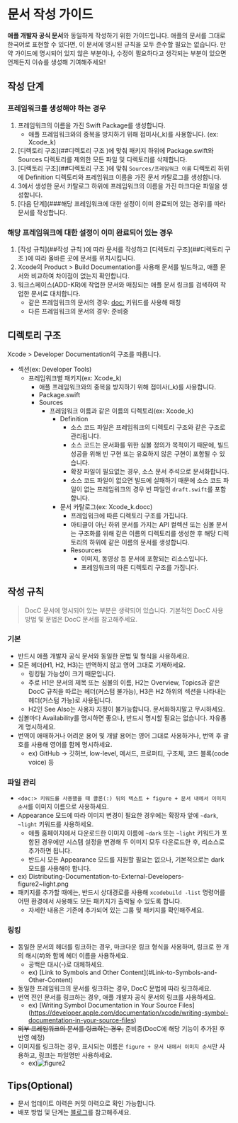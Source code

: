 # 문서 작성 가이드

**애플 개발자 공식 문서**와 동일하게 작성하기 위한 가이드입니다. 애플의 문서를 그대로 한국어로 표현할 수 있다면, 이 문서에 명시된 규칙을 모두 준수할 필요는 없습니다.  만약 가이드에 명시되어 있지 않은 부분이나, 수정이 필요하다고 생각되는 부분이 있으면 언제든지 이슈를 생성해 기여해주세요!

## 작성 단계 

### 프레임워크를 생성해야 하는 경우

1. 프레임워크의 이름을 가진 Swift Package를 생성합니다.
   - 애플 프레임워크와의 중복을 방지하기 위해 접미사(_k)를 사용합니다. (ex: Xcode_k)
2. [디렉토리 구조](##디렉토리 구조 )에 맞춰 패키지 하위에 Package.swift와 Sources 디렉토리를 제외한 모든 파일 및 디렉토리를 삭제합니다.
3. [디렉토리 구조](##디렉토리 구조 )에 맞춰 `Sources/프레임워크 이름` 디렉토리 하위에 Definition 디렉토리와 프레임워크 이름을 가진 문서 카탈로그를 생성합니다.
4. 3에서 생성한 문서 카탈로그 하위에 프레임워크의 이름을 가진 마크다운 파일을 생성합니다.
5. [다음 단계](###해당 프레임워크에 대한 설정이 이미 완료되어 있는 경우)를 따라 문서를 작성합니다.

### 해당 프레임워크에 대한 설정이 이미 완료되어 있는 경우

1. [작성 규칙](##작성 규칙 )에 따라 문서를 작성하고 [디렉토리 구조](##디렉토리 구조 )에 따라 올바른 곳에 문서를 위치시킵니다.
2. Xcode의 Product > Build Documentation를 사용해 문서를 빌드하고, 애플 문서와 비교하여 차이점이 없는지 확인합니다.
3. 워크스페이스(ADD-KR)에 작업한 문서와 매칭되는 애플 문서 링크를 검색하여 작업한 문서로 대치합니다.
   - 같은 프레임워크의 문서의 경우: <doc:> 키워드를 사용해 매칭
   - 다른 프레임워크의 문서의 경우: 준비중

## 디렉토리 구조 

Xcode > Developer Documentation의 구조를 따릅니다.

- 섹션(ex: Developer Tools)
  - 프레임워크별 패키지(ex: Xcode_k)
    - 애플 프레임워크와의 중복을 방지하기 위해 접미사(_k)를 사용합니다.
    - Package.swift
    - Sources
      - 프레임워크 이름과 같은 이름의 디렉토리(ex: Xcode_k)
        - Definition
          - 소스 코드 파일은 프레임워크의 디렉토리 구조와 같은 구조로 관리됩니다.
          - 소스 코드는 문서화를 위한 심볼 정의가 목적이기 때문에, 빌드 성공을 위해 빈 구현 또는 유효하지 않은 구현이 포함될 수 있습니다.
          - 확장 파일이 필요없는 경우, 소스 문서 주석으로 문서화합니다.
          - 소스 코드 파일이 없으면 빌드에 실패하기 때문에 소스 코드 파일이 없는 프레임워크의 경우 빈 파일인 `draft.swift`를 포함합니다.
        - 문서 카탈로그(ex: Xcode_k.docc)
          - 프레임워크에 따른 디렉토리 구조를 가집니다.
          - 아티클이 아닌 하위 문서를 가지는 API 컬렉션 또는 심볼 문서는 구조화를 위해 같은 이름의 디렉토리를 생성한 후 해당 디렉토리의 하위에 같은 이름의 문서를 생성합니다.
          - Resources
            - 이미지, 동영상 등 문서에 포함되는 리소스입니다.
            - 프레임워크의 따른 디렉토리 구조를 가집니다.

## 작성 규칙 

> DocC 문서에 명시되어 있는 부분은 생략되어 있습니다. 기본적인 DocC 사용 방법 및 문법은 DocC 문서를 참고해주세요.

### 기본

- 반드시 애플 개발자 공식 문서와 동일한 문법 및 형식을 사용하세요.
- 모든 헤더(H1, H2, H3)는 번역하지 않고 영어 그대로 기재하세요.
  - 링킹될 가능성이 크기 때문입니다.
  - 주로 H1은 문서의 제목 또는 심볼의 이름, H2는 Overview, Topics과 같은 DocC 규칙을 따르는 헤더(커스텀 불가능), H3은 H2 하위의 섹션을 나타내는 헤더(커스텀 가능)로 사용됩니다.
  - H2인 See Also는 사용자 지정이 불가능합니다. 문서화하지말고 무시하세요.
- 심볼마다 Availability를 명시하면 좋으나, 반드시 명시할 필요는 없습니다. 자유롭게 명시하세요.
- 번역이 애매하거나 어려운 용어 및 개발 용어는 영어 그대로 사용하거나, 번역 후 괄호를 사용해 영어를 함께 명시하세요.
  - ex) GitHub -> 깃허브, low-level, 메서드, 프로퍼티, 구조체, 코드 블록(code voice) 등

### 파일 관리

-  `<doc:> 키워드를 사용했을 때 콜론(:) 뒤의 텍스트 + figure + 문서 내에서 이미지 순서`를 이미지 이름으로 사용하세요.
  - Appearance 모드에 따라 이미지 변경이 필요한 경우에는 확장자 앞에 `~dark`, `~light` 키워드를 사용하세요.
    - 애플 홈페이지에서 다운로드한 이미지 이름에 `~dark` 또는 `~light` 키워드가 포함된 경우에만 시스템 설정을 변경해 두 이미지 모두 다운로드한 후, 리소스로 추가하면 됩니다.
    - 반드시 모든 Appearance 모드를 지원할 필요는 없으나, 기본적으로는 dark 모드를 사용해야 합니다.
  - ex) Distributing-Documentation-to-External-Developers-figure2~light.png
- 패키지를 추가할 때에는, 반드시 상대경로를 사용해 `xcodebuild -list` 명령어를 어떤 환경에서 사용해도 모든 패키지가 출력될 수 있도록 합니다.
  - 자세한 내용은 기존에 추가되어 있는 그룹 및 패키지를 확인해주세요.

### 링킹

- 동일한 문서의 헤더를 링크하는 경우, 마크다운 링크 형식을 사용하며, 링크로 한 개의 해시(#)와 함께 헤더 이름을 사용하세요.
  - 공백은 대시(-)로 대체하세요. 
  - ex) \[Link to Symbols and Other Content](#Link-to-Symbols-and-Other-Content)
- 동일한 프레임워크의 문서를 링크하는 경우, DocC 문법에 따라 링크하세요.
- 번역 전인 문서를 링크하는 경우, 애플 개발자 공식 문서의 링크를 사용하세요.
  - ex) \[Writing Symbol Documentation in Your Source Files](https://developer.apple.com/documentation/xcode/writing-symbol-documentation-in-your-source-files)
- ~~외부 프레임워크의 문서를 링크하는 경우,~~ 준비중(DocC에 해당 기능이 추가된 후 반영 예정)
- 이미지를 링크하는 경우, 표시되는 이름은 `figure + 문서 내에서 이미지 순서`만 사용하고, 링크는 파일명만 사용하세요.
  - ex)![figure2](Distributing-Documentation-to-External-Developers-figure2)

## Tips(Optional)

- 문서 업데이트 이력은 커밋 이력으로 확인 가능합니다.
- 배포 방법 및 단계는 [블로그](https://daeun28.github.io/github_pages를_사용한_docc_호스팅/post32/)를 참고해주세요.
